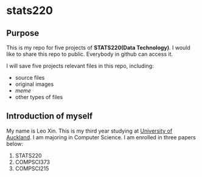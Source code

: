 # stats220 
 
## Purpose

This is my repo for five projects of **STATS220(Data Technology)**. I would like to share this repo to public. Everybody in github can access it.

I will save five projects relevant files in this repo, including:
* source files
* original images
* *meme*
* other types of files

## Introduction of myself

My name is Leo Xin. This is my third year studying at [University of Auckland](https://www.auckland.ac.nz/en.html). I am majoring in Computer Science. I am enrolled in three papers below: 
1. STATS220
2. COMPSCI373
3. COMPSCI215



